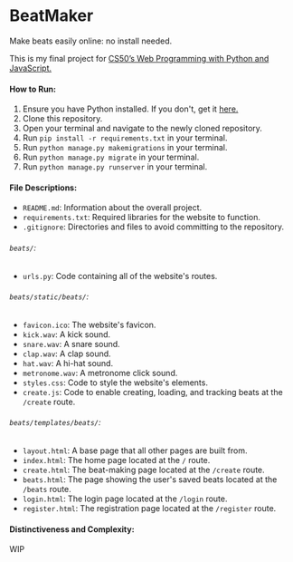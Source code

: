 # BeatMaker
Make beats easily online: no install needed.

This is my final project for [CS50’s Web Programming with Python and JavaScript.](https://cs50.harvard.edu/web)


#### How to Run:
1. Ensure you have Python installed. If you don't, get it [here.](https://www.python.org/downloads/)
2. Clone this repository.
3. Open your terminal and navigate to the newly cloned repository.
4. Run `pip install -r requirements.txt` in your terminal.
5. Run `python manage.py makemigrations` in your terminal.
6. Run `python manage.py migrate` in your terminal.
7. Run `python manage.py runserver` in your terminal.


#### File Descriptions:
- `README.md`: Information about the overall project.
- `requirements.txt`: Required libraries for the website to function.
- `.gitignore`: Directories and files to avoid committing to the repository.

###### `beats/`:
- `urls.py`: Code containing all of the website's routes.

###### `beats/static/beats/`:
- `favicon.ico`: The website's favicon.
- `kick.wav`: A kick sound.
- `snare.wav`: A snare sound.
- `clap.wav`: A clap sound.
- `hat.wav`: A hi-hat sound.
- `metronome.wav`: A metronome click sound.
- `styles.css`: Code to style the website's elements.
- `create.js`: Code to enable creating, loading, and tracking beats at the `/create` route.

###### `beats/templates/beats/`:
- `layout.html`: A base page that all other pages are built from.
- `index.html`: The home page located at the `/` route.
- `create.html`: The beat-making page located at the `/create` route.
- `beats.html`: The page showing the user's saved beats located at the `/beats` route.
- `login.html`: The login page located at the `/login` route.
- `register.html`: The registration page located at the `/register` route.


#### Distinctiveness and Complexity:
WIP